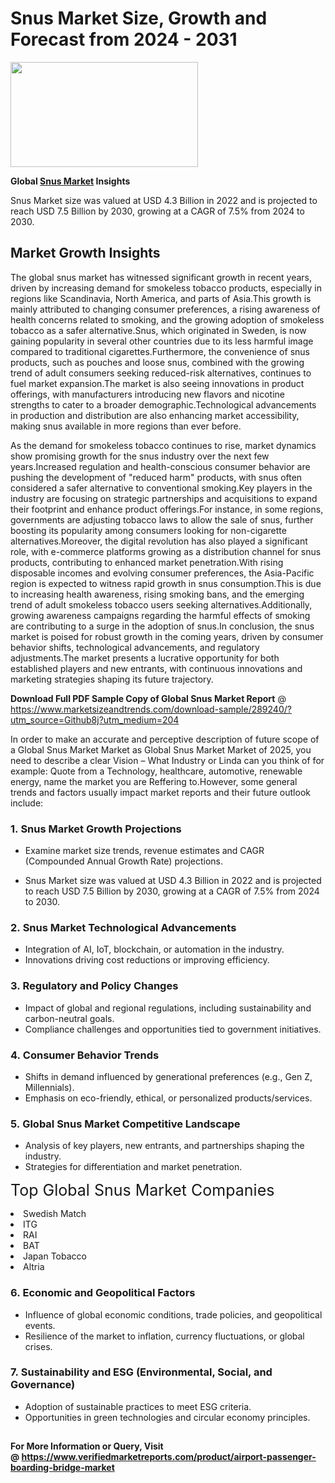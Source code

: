 <H1>Snus Market Size, Growth and Forecast from 2024 - 2031</H1><img class="aligncenter size-medium wp-image-584254" src="https://thirdeyenews.in/wp-content/uploads/2024/09/Global-Market-Research-300x168.jpeg" alt="" width="300" height="168" /><p><strong>Global&nbsp;<a href="https://www.marketsizeandtrends.com/download-sample/289240/?utm_source=Github8j?utm_medium=204">Snus Market</a> Insights</strong></p><p>Snus Market size was valued at USD 4.3 Billion in 2022 and is projected to reach USD 7.5 Billion by 2030, growing at a CAGR of 7.5% from 2024 to 2030.</p><p><h2>Market Growth Insights</h2> <p>The global snus market has witnessed significant growth in recent years, driven by increasing demand for smokeless tobacco products, especially in regions like Scandinavia, North America, and parts of Asia.This growth is mainly attributed to changing consumer preferences, a rising awareness of health concerns related to smoking, and the growing adoption of smokeless tobacco as a safer alternative.Snus, which originated in Sweden, is now gaining popularity in several other countries due to its less harmful image compared to traditional cigarettes.Furthermore, the convenience of snus products, such as pouches and loose snus, combined with the growing trend of adult consumers seeking reduced-risk alternatives, continues to fuel market expansion.The market is also seeing innovations in product offerings, with manufacturers introducing new flavors and nicotine strengths to cater to a broader demographic.Technological advancements in production and distribution are also enhancing market accessibility, making snus available in more regions than ever before.</p> <p>As the demand for smokeless tobacco continues to rise, market dynamics show promising growth for the snus industry over the next few years.Increased regulation and health-conscious consumer behavior are pushing the development of "reduced harm" products, with snus often considered a safer alternative to conventional smoking.Key players in the industry are focusing on strategic partnerships and acquisitions to expand their footprint and enhance product offerings.For instance, in some regions, governments are adjusting tobacco laws to allow the sale of snus, further boosting its popularity among consumers looking for non-cigarette alternatives.Moreover, the digital revolution has also played a significant role, with e-commerce platforms growing as a distribution channel for snus products, contributing to enhanced market penetration.With rising disposable incomes and evolving consumer preferences, the Asia-Pacific region is expected to witness rapid growth in snus consumption.This is due to increasing health awareness, rising smoking bans, and the emerging trend of adult smokeless tobacco users seeking alternatives.Additionally, growing awareness campaigns regarding the harmful effects of smoking are contributing to a surge in the adoption of snus.In conclusion, the snus market is poised for robust growth in the coming years, driven by consumer behavior shifts, technological advancements, and regulatory adjustments.The market presents a lucrative opportunity for both established players and new entrants, with continuous innovations and marketing strategies shaping its future trajectory.</p> <p><span class=""><strong>Download Full PDF Sample Copy of Global Snus Market Report</strong> @ <a href="https://www.marketsizeandtrends.com/download-sample/289240/?utm_source=Github8j?utm_medium=204" target="_blank">https://www.marketsizeandtrends.com/download-sample/289240/?utm_source=Github8j?utm_medium=204</a></span></p><p>In order to make an accurate and perceptive description of future scope of a Global&nbsp;Snus Market Market as Global&nbsp;Snus Market Market of 2025, you need to describe a clear Vision &ndash; What Industry or Linda can you think of for example: Quote from a Technology, healthcare, automotive, renewable energy, name the market you are Reffering to.However, some general trends and factors usually impact market reports and their future outlook include:</p><h3>1.&nbsp;<strong>Snus Market Growth Projections</strong></h3><ul><li>Examine market size trends, revenue estimates and CAGR (Compounded Annual Growth Rate) projections.</li><li><p>Snus Market size was valued at USD 4.3 Billion in 2022 and is projected to reach USD 7.5 Billion by 2030, growing at a CAGR of 7.5% from 2024 to 2030.</p></li></ul><h3>2.&nbsp;<strong>Snus Market Technological Advancements</strong></h3><ul><li>Integration of AI, IoT, blockchain, or automation in the industry.</li><li>Innovations driving cost reductions or improving efficiency.</li></ul><h3>3.&nbsp;<strong>Regulatory and Policy Changes</strong></h3><ul><li>Impact of global and regional regulations, including sustainability and carbon-neutral goals.</li><li>Compliance challenges and opportunities tied to government initiatives.</li></ul><h3>4.&nbsp;<strong>Consumer Behavior Trends</strong></h3><ul><li>Shifts in demand influenced by generational preferences (e.g., Gen Z, Millennials).</li><li>Emphasis on eco-friendly, ethical, or personalized products/services.</li></ul><h3>5.&nbsp;<strong>Global Snus Market Competitive Landscape</strong></h3><ul><li>Analysis of key players, new entrants, and partnerships shaping the industry.</li><li>Strategies for differentiation and market penetration.</li></ul><p data-pm-slice="1 1 []"><span style="color: inherit; font-family: inherit; font-size: 25px;">Top Global Snus Market Companies</span></p><div class="" data-test-id=""><p><li>Swedish Match</li><li> ITG</li><li> RAI</li><li> BAT</li><li> Japan Tobacco</li><li> Altria</li></p></div><h3>6.&nbsp;<strong>Economic and Geopolitical Factors</strong></h3><ul><li>Influence of global economic conditions, trade policies, and geopolitical events.</li><li>Resilience of the market to inflation, currency fluctuations, or global crises.</li></ul><h3>7.&nbsp;<strong>Sustainability and ESG (Environmental, Social, and Governance)</strong></h3><ul><li>Adoption of sustainable practices to meet ESG criteria.</li><li>Opportunities in green technologies and circular economy principles.</li></ul><h2><strong style="font-size: 14px;">For More Information or Query, Visit @&nbsp;</strong><a style="background-color: #ffffff; font-size: 14px;" href="https://www.marketsizeandtrends.com/report/snus-market/" target="_blank">https://www.verifiedmarketreports.com/product/airport-passenger-boarding-bridge-market</a></h2>